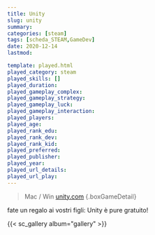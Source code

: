 ```yaml
---
title: Unity
slug: unity
summary: 
categories: [steam]
tags: [scheda_STEAM,GameDev]
date: 2020-12-14
lastmod: 

template: played.html
played_category: steam
played_skills: []
played_duration: 
played_gameplay_complex: 
played_gameplay_strategy: 
played_gameplay_luck: 
played_gameplay_interaction: 
played_players: 
played_age: 
played_rank_edu: 
played_rank_dev: 
played_rank_kid: 
played_preferred: 
played_publisher: 
played_year: 
played_url_details: 
played_url_play: 
---
```


> Mac / Win
> [unity.com](https://unity.com)
{.boxGameDetail}

fate un regalo ai vostri figli: Unity
è pure gratuito!


{{< sc_gallery album="gallery" >}}
